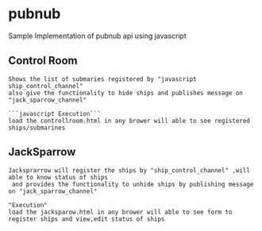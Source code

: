 # pubnub

Sample Implementation of pubnub api using javascript


## Control Room ##

    Shows the list of submaries registered by "javascript ship_control_channel"
    also give the functionality to hide ships and publishes message on "jack_sparrow_channel"
    
    ```javascript Execution```
    load the controllroom.html in any brower will able to see registered ships/submarines

 

## JackSparrow ##

    Jacksprarrow will register the ships by "ship_control_channel" ,will able to know status of ships
     and provides the functionality to unhide ships by publishing message on "jack_sparrow_channel"
    
    "Execution"
    load the jacksparow.html in any brower will able to see form to register ships and view,edit status of ships
